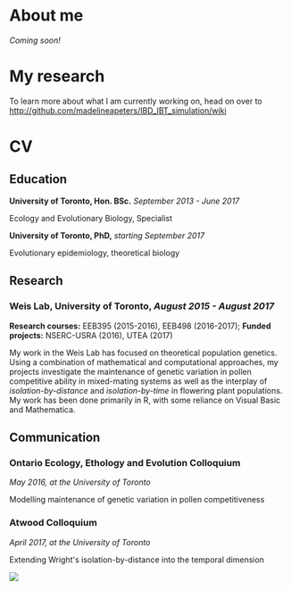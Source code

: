 
# About me
*Coming soon!*

# My research
To learn more about what I am currently working on, head on over to http://github.com/madelineapeters/IBD_IBT_simulation/wiki

# CV
## Education 
**University of Toronto, Hon. BSc.** _September 2013 - June 2017_

Ecology and Evolutionary Biology, Specialist

**University of Toronto, PhD,** _starting September 2017_

Evolutionary epidemiology, theoretical biology

## Research 
### Weis Lab, University of Toronto, _August 2015 - August 2017_

**Research courses:** EEB395 (2015-2016), EEB498 (2016-2017);
**Funded projects:** NSERC-USRA (2016), UTEA (2017)

My work in the Weis Lab has focused on theoretical population genetics. Using a combination of mathematical and computational approaches, my projects investigate the maintenance of genetic variation in pollen competitive ability in mixed-mating systems as well as the interplay of _isolation-by-distance_ and _isolation-by-time_ in flowering plant populations. My work has been done primarily in R, with some reliance on Visual Basic and Mathematica.

## Communication
### Ontario Ecology, Ethology and Evolution Colloquium
_May 2016, at the University of Toronto_

Modelling maintenance of genetic variation in pollen competitiveness

### Atwood Colloquium
_April 2017, at the University of Toronto_

Extending Wright's isolation-by-distance into the temporal dimension

![](https://duffylab.files.wordpress.com/2014/04/universityoftoronto.png?w=720&h=150)

